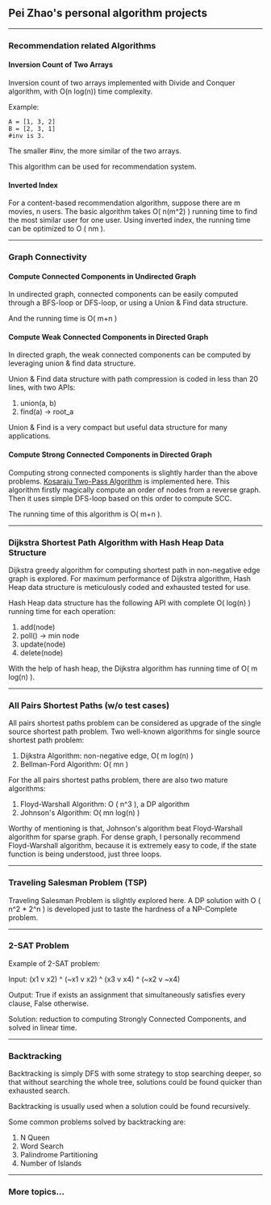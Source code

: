 ## Pei Zhao's personal algorithm projects

---
### Recommendation related Algorithms
#### Inversion Count of Two Arrays
Inversion count of two arrays implemented with Divide and Conquer
algorithm, with O(n log(n)) time complexity.

Example:

    A = [1, 3, 2]
    B = [2, 3, 1]
    #inv is 3.

The smaller #inv, the more similar of the two arrays.

This algorithm can be used for recommendation system.

#### Inverted Index
For a content-based recommendation algorithm, suppose there are m
movies, n users. The basic algorithm takes O( n(m^2) ) running time
to find the most similar user for one user. Using inverted index,
the running time can be optimized to O ( nm ).

---
### Graph Connectivity
#### Compute Connected Components in Undirected Graph
In undirected graph, connected components can be easily computed
through a BFS-loop or DFS-loop, or using a Union & Find data structure.

And the running time is O( m+n )

#### Compute Weak Connected Components in Directed Graph
In directed graph, the weak connected components can be computed
by leveraging union & find data structure.

Union & Find data structure with path compression is coded in less than
20 lines, with two APIs:

1. union(a, b)
2. find(a)  -> root_a

Union & Find is a very compact but useful data structure for many
applications.

#### Compute Strong Connected Components in Directed Graph
Computing strong connected components is slightly harder than the
above problems.
[Kosaraju Two-Pass Algorithm](https://en.wikipedia.org/wiki/Kosaraju%27s_algorithm)
is implemented here. This algorithm firstly magically compute an order
of nodes from a reverse graph. Then it uses simple DFS-loop based on
this order to compute SCC.

The running time of this algorithm is O( m+n ).

---
### Dijkstra Shortest Path Algorithm with Hash Heap Data Structure
Dijkstra greedy algorithm for computing shortest path in non-negative
edge graph is explored. For maximum performance of Dijkstra algorithm,
Hash Heap data structure is meticulously coded and exhausted tested
for use.

Hash Heap data structure has the following API with complete
O( log(n) ) running time for each operation:

1. add(node)
2. poll() -> min node
3. update(node)
4. delete(node)

With the help of hash heap, the Dijkstra algorithm has running time of
O( m log(n) ).

---
### All Pairs Shortest Paths (w/o test cases)
All pairs shortest paths problem can be considered as upgrade of the
single source shortest path problem. Two well-known algorithms for
single source shortest path problem:

1. Dijkstra Algorithm: non-negative edge, O( m log(n) )
2. Bellman-Ford Algorithm: O( mn )

For the all pairs shortest paths problem, there are also two mature  
algorithms:

1. Floyd-Warshall Algorithm: O ( n^3 ), a DP algorithm
2. Johnson's Algorithm: O( mn log(n) )

Worthy of mentioning is that, Johnson's algorithm beat Floyd-Warshall
algorithm for sparse graph. For dense graph, I personally recommend
Floyd-Warshall algorithm, because it is extremely easy to code, if
the state function is being understood, just three loops.

---
### Traveling Salesman Problem (TSP)
Traveling Salesman Problem is slightly explored here. A DP solution
with O ( n^2 * 2^n ) is developed just to taste the hardness of a
NP-Complete problem.

---
### 2-SAT Problem
Example of 2-SAT problem:

Input: (x1 v x2) ^ (~x1 v x2) ^ (x3 v x4) ^ (~x2 v ~x4)

Output: True if exists an assignment that simultaneously satisfies
every clause, False otherwise.

Solution: reduction to computing Strongly Connected Components, and
solved in linear time.

---
### Backtracking
Backtracking is simply DFS with some strategy to stop searching
deeper, so that without searching the whole tree, solutions could be
found quicker than exhausted search.

Backtracking is usually used when a solution could be found recursively.

Some common problems solved by backtracking are:

1. N Queen
2. Word Search
3. Palindrome Partitioning
4. Number of Islands


---
### More topics...
